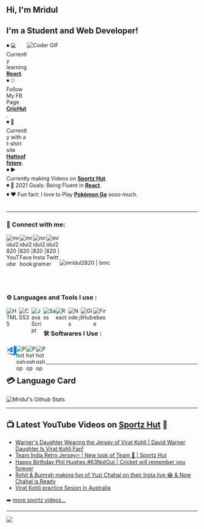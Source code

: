 ## Hi, I'm Mridul

## I'm a Student and Web Developer!

<img align="right" src="https://i.pinimg.com/originals/02/74/20/0274207612d515f49012c87803a9e631.gif" alt="Coder GIF" width="450" height="350">


◾ 💻 Currently learning **[React][react]**.
<br/>
◾ ⚾  Follow My FB Page **[CricHut][CricHut]**.
<br/>
◾ 👕 Currently with a t-shirt site **[Hattsoffstore][hattsoff]**.
<br/>
◾ ▶  Currently making Videos on  **[Sportz Hut][sportzhut]**.
<br/>
◾ 🥅 2021 Goals: Being Fluent in **[React][react]**.
<br/>
◾ ❤ Fun fact: I love to Play **[Pokémon Go](https://pokemongolive.com/)** sooo much.
<br/>
<br/>

---

### 🧧 Connect with me:

[<img align="left" alt="mridul2820 | YouTube" width="35px" src="https://mridul2820.github.io/github-assets/assets/youtube.svg" />][sportzhut]
[<img align="left" alt="mridul2820 | Facebook" width="35px" src="https://mridul2820.github.io/github-assets/assets/facebook.svg" />][facebook]
[<img align="left" alt="mridul2820 | Instagram" width="35px" src="https://mridul2820.github.io/github-assets/assets/instagram.svg" />][instagram]
[<img align="left" alt="mridul2820 | Twitter" width="35px" src="https://mridul2820.github.io/github-assets/assets/twitter.svg" />][twitter]

<br />
<br />
<br />

[<img align="left" alt="mridul2820 | bmc" width="250px" src="https://mridul2820.github.io/github-assets/assets/BMC.svg" />][buymeacoffee]

<br />
<br />
<br />
<br />

### ⚙ Languages and Tools  I use :

[<img align="left" alt="HTML5" width="33px" src="https://mridul2820.github.io/github-assets/assets/html-5.svg" />][myprofile]
[<img align="left" alt="CSS3" width="33px" src="https://mridul2820.github.io/github-assets/assets/css.svg" />][myprofile]
[<img align="left" alt="JavaScript" width="31px" src="https://mridul2820.github.io/github-assets/assets/javascript.svg" />][myprofile]
[<img align="left" alt="Sass" width="33px" src="https://mridul2820.github.io/github-assets/assets/sass.svg" />][myprofile]
[<img align="left" alt="React" width="33px" src="https://mridul2820.github.io/github-assets/assets/react.svg" />][myprofile]
[<img align="left" alt="Node.js" width="33px" src="https://mridul2820.github.io/github-assets/assets/node-js.png" />][myprofile]
[<img align="left" alt="GitHub" width="33px" src="https://mridul2820.github.io/github-assets/assets/github.svg" />][myprofile]
[<img align="left" alt="Firebase" width="33px" src="https://mridul2820.github.io/github-assets/assets/firebase.png" />][myprofile]

<br />
<br />

### 🛠 Softwares I Use : 

<a href="https://code.visualstudio.com/"><img align="left" alt="Visual Studio Code" width="26px" src="https://raw.githubusercontent.com/github/explore/80688e429a7d4ef2fca1e82350fe8e3517d3494d/topics/visual-studio-code/visual-studio-code.png" /> </a>
<a href="https://www.photoshop.com/en" target="_blank"> <img align="left" alt="Photoshop" width="26px" src="https://upload.wikimedia.org/wikipedia/commons/thumb/a/af/Adobe_Photoshop_CC_icon.svg/1200px-Adobe_Photoshop_CC_icon.svg.png"/> </a>
<a href="https://www.adobe.com/in/products/photoshop-lightroom.html" target="_blank"> <img align="left" alt="Photoshop" width="26px" src="https://upload.wikimedia.org/wikipedia/commons/thumb/4/40/Adobe_Premiere_Pro_CC_icon.svg/1200px-Adobe_Premiere_Pro_CC_icon.svg.png"/> </a>
<a href="https://www.adobe.com/in/products/premiere.html" target="_blank"> <img align="left" alt="Photoshop" width="26px" src="https://upload.wikimedia.org/wikipedia/commons/thumb/b/b6/Adobe_Photoshop_Lightroom_CC_logo.svg/220px-Adobe_Photoshop_Lightroom_CC_logo.svg.png"/> </a>

<br />
<br />

---

## 💳 Language Card
<img align="center" alt="Mridul's Github Stats" src="https://github-readme-stats.mridul28.vercel.app/api/top-langs/?username=mridul2820&&layout=compact" />

---

## 📺 Latest YouTube Videos on [Sportz Hut][sportzhut] 🏏
<!-- YOUTUBE:START -->
- [Warner's Daughter Wearing the Jersey of Virat Kohli | David Warner Daughter Is Virat Kohli Fan!](https://www.youtube.com/watch?v=mUDao8VPuOM)
- [Team India Retro Jersey🔥 | New look of Team 🤩 | Sportz Hut](https://www.youtube.com/watch?v=YRcvXFXn0eQ)
- [Happy Birthday Phil Hughes #63NotOut | Cricket will remember you forever](https://www.youtube.com/watch?v=m7cWGKtEM0k)
- [Rohit & Bumrah making fun of Yuzi Chahal on their Insta live 😂 & Now Chahal is Ready](https://www.youtube.com/watch?v=7SgBWVZA9bo)
- [Virat Kohli practice Sesion in Australia](https://www.youtube.com/watch?v=IlzpX3nvfYM)
<!-- YOUTUBE:END -->
➡️ [more sportz videos...][sportzhut]

---
<img src="https://visitor-badge.glitch.me/badge?page_id=mridul2820.mridul2820" />

[myprofile]: https://github.com/Mridul2820
[buymeacoffee]: https://www.buymeacoffee.com/Mriduls
[CricHut]: https://www.facebook.com/crichutcricket/
[sportzhut]: https://www.youtube.com/channel/UC0Qlfx5uoTJKwat8iWl3vsA
[facebook]: https://www.facebook.com/mridul.panda.754/
[instagram]: https://www.instagram.com/i_mridul
[twitter]: https://twitter.com/i_mridul
[hattsoff]: https://www.hattsoffstore.com/
[react]: https://reactjs.org/
